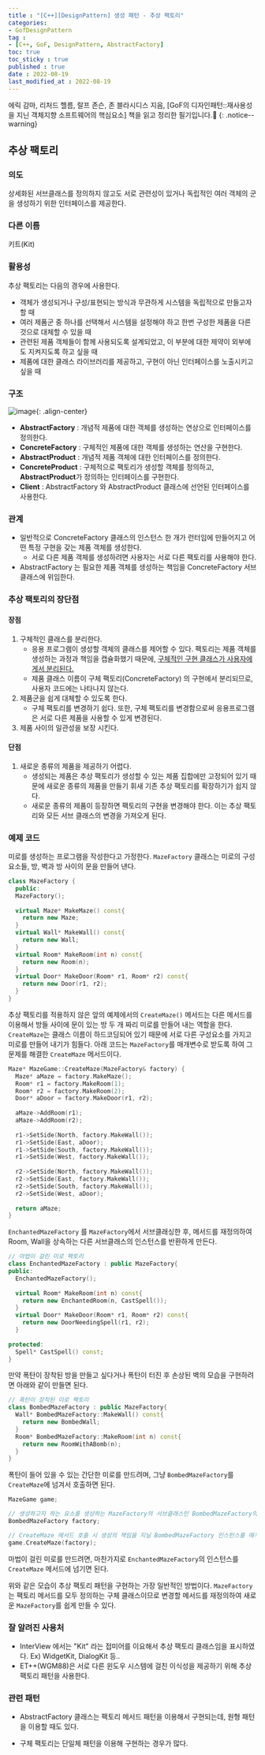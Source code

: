 ```yaml
---
title : "[C++][DesignPattern] 생성 패턴 - 추상 팩토리"
categories:
- GofDesignPattern
tag :
- [C++, GoF, DesignPattern, AbstractFactory]
toc: true
toc_sticky : true
published : true
date : 2022-08-19
last_modified_at : 2022-08-19
---
```










에릭 감마, 리처드 헬름, 랄프 존슨, 존 블라시디스 지음, [GoF의 디자인패턴::재사용성을 지닌 객체지향 소프트웨어의 핵심요소] 책을 읽고 정리한 필기입니다.📢
{: .notice--warning}





## 추상 팩토리

### 의도

상세화된 서브클래스를 정의하지 않고도 서로 관련성이 있거나 독립적인 여러 객체의 군을 생성하기 위한 인터페이스를 제공한다.



### 다른 이름

키트(Kit)



### 활용성

추상 팩토리는 다음의 경우에 사용한다.

- 객체가 생성되거나 구성/표현되는 방식과 무관하게 시스템을 독립적으로 만들고자 할 때
- 여러 제품군 중 하나를 선택해서 시스템을 설정해야 하고 한번 구성한 제품을 다른 것으로 대체할 수 있을 때
- 관련된 제품 객체들이 함께 사용되도록 설계되었고, 이 부분에 대한 제약이 외부에도 지켜지도록 하고 싶을 때
- 제품에 대한 클래스 라이브러리를 제공하고, 구현이 아닌 인터페이스를 노출시키고 싶을 때



### 구조

![image](https://user-images.githubusercontent.com/13410737/185437997-75c1f8e4-c87a-4a19-b918-513aebbb1a15.png){: .align-center}



- **AbstractFactory** : 개념적 제품에 대한 객체를 생성하는 연상으로 인터페이스를 정의한다.
- **ConcreteFactory** : 구체적인 제품에 대한 객체를 생성하는 연산을 구현한다.
- **AbstractProduct** : 개념적 제품 객체에 대한 인터페이스를 정의한다.
- **ConcreteProduct** : 구체적으로 팩토리가 생성할 객체를 정의하고, **AbstractProduct**가 정의하는 인터페이스를 구현한다.
- **Client** : AbstractFactory 와 AbstractProduct 클래스에 선언된 인터페이스를 사용한다.



### 관계

- 일반적으로 ConcreteFactory 클래스의 인스턴스 한 개가 런터임에 만들어지고 어떤 특정 구현을 갖는 제품 객체를 생성한다. 
  - 서로 다른 제품 객체를 생성하려면 사용자는 서로 다른 팩토리를 사용해야 한다.
- AbstractFactory 는 필요한 제품 객체를 생성하는 책임을 ConcreteFactory 서브 클래스에 위임한다.



### 추상 팩토리의 장단점

#### 장점

1. 구체적인 클래스를 분리한다.
   - 응용 프로그램이 생성할 객체의 클래스를 제어할 수 있다. 팩토리는 제품 객체를 생성하는 과정과 책임을 캡슐화했기 때문에, <u>구체적인 구현 클래스가 사용자에게서 분리된다.</u>
   - 제품 클래스 이름이 구체 팩토리(ConcreteFactory) 의 구현에서 분리되므로, 사용자 코드에는 나타나지 않는다.
2. 제품군을 쉽게 대체할 수 있도록 한다.
   - 구체 팩토리를 변경하기 쉽다. 또한, 구체 팩토리를 변경함으로써 응용프로그램은 서로 다른 제품을 사용할 수 있게 변경된다.
3. 제품 사이의 일관성을 보장 시킨다.



#### 단점

1. 새로운 종류의 제품을 제공하기 어렵다.
   - 생성되는 제품은 추상 팩토리가 생성할 수 있는 제품 집합에만 고정되어 있기 때문에 새로운 종류의 제품을 만들기 휘새 기존 추상 팩토리를 확장하기가 쉽지 않다.  
   - 새로운 종류의 제품이 등장하면 팩토리의 구현을 변경해야 한다. 이는 추상 팩토리와 모든 서브 클래스의 변경을 가져오게 된다.



### 예제 코드

미로를 생성하는 프로그램을 작성한다고 가정한다. `MazeFactory` 클래스는 미로의 구성 요소들, 방, 벽과 방 사이의 문을 만들어 낸다.

```c++
class MazeFactory {
  public:
  MazeFactory();
  
  virtual Maze* MakeMaze() const{
    return new Maze;
  }
  virtual Wall* MakeWall() const{
    return new Wall;
  }
  virtual Room* MakeRoom(int n) const{
    return new Room(n);
  }
  virtual Door* MakeDoor(Room* r1, Room* r2) const{
    return new Door(r1, r2);
  } 
}
```

추상 팩토리를 적용하지 않은 앞의 예제에서의 `CreateMaze()` 메서드는 다른 메서드를 이용해서 방들 사이에 문이 있는 방 두 개 짜리 미로를 만들어 내는 역할을 한다. `CreateMaze`는 클래스 이름이 하드코딩되어 있기 때문에 서로 다른 구성요소를 가지고 미로를 만들어 내기가 힘들다. 아래 코드는 `MazeFactory`를 매개변수로 받도록 하여 그 문제를 해결한 `CreateMaze` 메서드이다.

```c++
Maze* MazeGame::CreateMaze(MazeFactory& factory) {
  Maze* aMaze = factory.MakeMaze();
  Room* r1 = factory.MakeRoom(1);
  Room* r2 = factory.MakeRoom(2);
  Door* aDoor = factory.MakeDoor(r1, r2);
  
  aMaze->AddRoom(r1);
  aMaze->AddRoom(r2);
  
  r1->SetSide(North, factory.MakeWall());
  r1->SetSide(East, aDoor);
  r1->SetSide(South, factory.MakeWall());
  r1->SetSide(West, factory.MakeWall());
  
  r2->SetSide(North, factory.MakeWall());
  r2->SetSide(East, factory.MakeWall());
  r2->SetSide(South, factory.MakeWall());
  r2->SetSide(West, aDoor);
  
  return aMaze; 
}
```

`EnchantedMazeFactory` 를 `MazeFactory`에서 서브클래싱한 후, 메서드를 재정의하여 Room, Wall을 상속하는 다른 서브클래스의 인스턴스를 반환하게 만든다.

```c++
// 마법이 걸린 미로 팩토리
class EnchantedMazeFactory : public MazeFactory{
public:
  EnchantedMazeFactory();
  
  virtual Room* MakeRoom(int n) const{
    return new EnchantedRoom(n, CastSpell());
  }
  virtual Door* MakeDoor(Room* r1, Room* r2) const{
    return new DoorNeedingSpell(r1, r2);
  }
  
protected:
  Spell* CastSpell() const;
}
```

만약 폭탄이 장착된 방을 만들고 싶다거나 폭탄이 터진 후 손상된 벽의 모습을 구현하려면 아래와 같이 만들면 된다.

```c++
// 폭탄이 장착된 미로 팩토리
class BombedMazeFactory : public MazeFactory{
  Wall* BombedMazeFactory::MakeWall() const{
    return new BombedWall;
  }
  Room* BombedMazeFactory::MakeRoom(int n) const{
    return new RoomWithABomb(n);
  }
}
```

폭탄이 들어 있을 수 있는 간단한 미로를 만드려며, 그냥 `BombedMazeFactory`를 `CreateMaze`에 넘겨서 호출하면 된다.

```c++
MazeGame game;

// 생성하고자 하는 요소를 생성하는 MazeFactory의 서브클래스인 BombedMazeFactory의 인스턴스 정의
BombedMazeFactory factory;

// CreateMaze 메서드 호출 시 생성의 책임을 지닐 BombedMazeFactory 인스턴스를 매개변수로 전달
game.CreateMaze(factory);
```

마법이 걸린 미로를 만드려면, 마찬가지로 `EnchantedMazeFactory`의 인스턴스를 `CreateMaze` 메서드에 넘기면 된다. 

위와 같은 모습이 추상 팩토리 패턴을 구현하는 가장 일반적인 방법이다. `MazeFactory` 는 팩토리 메서드를 모두 정의하는 구체 클래스이므로 변경할 메서드를 재정의하여 새로운 `MazeFactory`를 쉽게 만들 수 있다.



### 잘 알려진 사용처

- InterView 에서는 "Kit" 라는 접미어를 이요해서 추상 팩토리 클래스임을 표시하였다. Ex) WidgetKit, DialogKit 등..
- ET++(WGM88)은 서로 다른 윈도우 시스템에 걸친 이식성을 제공하기 위해 추상 팩토리 패턴을 사용한다.



### 관련 패턴

- AbstractFactory 클래스는 팩토리 메서드 패턴을 이용해서 구현되는데, 원형 패턴을 이용할 때도 있다. 

- 구체 팩토리는 단일체 패턴을 이용해 구현하는 경우가 많다.
